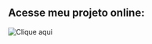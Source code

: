 ## Acesse meu projeto online: 
![Clique aqui](https://www.github.io/cauacrispimv/projeto_frontend_p2)
